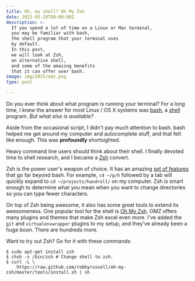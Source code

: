 ```yaml
---
title: Oh, my shell? Oh My Zsh
date: 2015-05-28T08:00:00Z
description: >-
  If you spend a lot of time on a Linux or Mac terminal,
  you may be familiar with bash,
  the shell program that your terminal uses
  by default.
  In this post,
  we will look at Zsh,
  an alternative shell,
  and some of the amazing benefits
  that it can offer over bash.
image: img/2015/omz.png
type: post

---
```

Do you ever think about what program is running your terminal?
For a long time,
I knew the answer for most Linux / OS X systems was [bash][bash],
a [shell][sh] program.
*But what else is available?*

Aside from the occasional script,
I didn't pay much attention to bash.
bash helped me get around my computer
and autocomplete stuff,
and that felt like enough.
This was **profoundly** shortsighted.

[bash]: http://www.gnu.org/software/bash/
[sh]: http://en.wikipedia.org/wiki/Shell_%28computing%29

Heavy command line users should think about their shell.
I finally devoted time to shell research,
and I became a [Zsh][zsh] convert.

[zsh]: http://www.zsh.org/

Zsh is the power user's weapon of choice.
It has an amazing [set of features][slides] that go far beyond bash.
For example, `cd ~/p/h` followed by a tab
will quickly expand to `cd ~/projects/handroll/`
on my computer.
Zsh is smart enough to determine what you mean
when you want to change directories
so you can type fewer characters.

[slides]: http://www.slideshare.net/jaguardesignstudio/why-zsh-is-cooler-than-your-shell-16194692

On top of Zsh being awesome, it also has some great tools
to extend its awesomeness.
One popular tool for the shell is [Oh My Zsh][omz].
OMZ offers many plugins and themes that make Zsh excel even more.
I've added the `git` and `virtualenvwrapper` plugins to my setup,
and they've already been a huge boon.
There are hundreds more.

[omz]: http://ohmyz.sh/

Want to try out Zsh? Go for it with these commands:

```console
$ sudo apt-get install zsh
$ chsh -s /bin/zsh # Change shell to zsh.
$ curl -L \
    https://raw.github.com/robbyrussell/oh-my-zsh/master/tools/install.sh | sh
```
